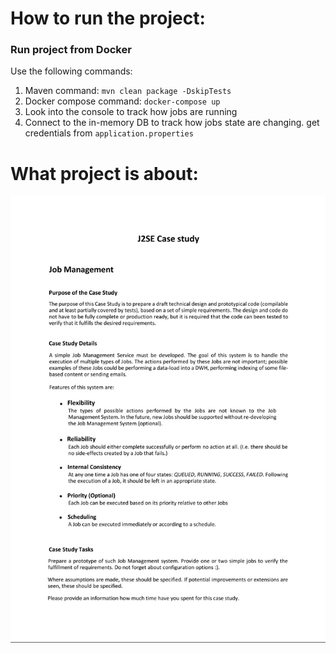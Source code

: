 


# How to run the project:

### Run project from Docker

Use the following commands:

1. Maven command:
  `mvn clean package -DskipTests`
2. Docker compose command:
  `docker-compose up`
3. Look into the console to track how jobs are running
4. Connect to the in-memory DB to track how jobs state are changing.
   get credentials from `application.properties`

 # What project is about:

  ![alt text](https://github.com/AKozintsov/job-management/blob/master/task.jpg)
